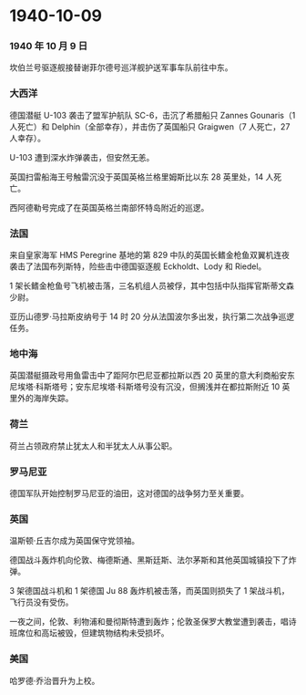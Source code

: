 # 1940-10-09

### 1940 年 10 月 9 日

坎伯兰号驱逐舰接替谢菲尔德号巡洋舰护送军事车队前往中东。

### 大西洋

德国潜艇 U-103 袭击了盟军护航队 SC-6，击沉了希腊船只 Zannes Gounaris（1
人死亡）和 Delphin（全部幸存），并击伤了英国船只 Graigwen（7 人死亡，27
人幸存）。

U-103 遭到深水炸弹袭击，但安然无恙。

英国扫雷船海王号触雷沉没于英国英格兰格里姆斯比以东 28 英里处，14
人死亡。

西阿德勒号完成了在英国英格兰南部怀特岛附近的巡逻。

### 法国

来自皇家海军 HMS Peregrine 基地的第 829
中队的英国长鳍金枪鱼双翼机连夜袭击了法国布列斯特，险些击中德国驱逐舰
Eckholdt、Lody 和 Riedel。

1
架长鳍金枪鱼号飞机被击落，三名机组人员被俘，其中包括中队指挥官斯蒂文森少尉。

亚历山德罗·马拉斯皮纳号于 14 时 20
分从法国波尔多出发，执行第二次战争巡逻任务。

### 地中海

英国潜艇摄政号用鱼雷击中了距阿尔巴尼亚都拉斯以西 20
英里的意大利商船安东尼埃塔·科斯塔号；安东尼埃塔·科斯塔号没有沉没，但搁浅并在都拉斯附近
10 英里外的海岸失踪。

### 荷兰

荷兰占领政府禁止犹太人和半犹太人从事公职。

### 罗马尼亚

德国军队开始控制罗马尼亚的油田，这对德国的战争努力至关重要。

### 英国

温斯顿·丘吉尔成为英国保守党领袖。

德国战斗轰炸机向伦敦、梅德斯通、黑斯廷斯、法尔茅斯和其他英国城镇投下了炸弹。

3 架德国战斗机和 1 架德国 Ju 88 轰炸机被击落，而英国则损失了 1
架战斗机，飞行员没有受伤。

一夜之间，伦敦、利物浦和曼彻斯特遭到轰炸；伦敦圣保罗大教堂遭到袭击，唱诗班席位和高坛被毁，但建筑物结构未受损坏。

### 美国

哈罗德·乔治晋升为上校。